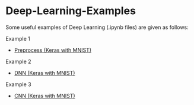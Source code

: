# Deep-Learning-Examples
Some useful examples of Deep Learning (.ipynb files) are given as follows:

Example 1
- [Preprocess (Keras with MNIST)](https://github.com/Mickey0521/Deep-Learning-Examples/blob/master/Keras_MNIST_Preprocess.ipynb)

Example 2
- [DNN (Keras with MNIST)](https://github.com/Mickey0521/Deep-Learning-Examples/blob/master/Keras_MNIST_DNN.ipynb)

Example 3
- [CNN (Keras with MNIST)](https://github.com/Mickey0521/Deep-Learning-Examples/blob/master/Keras_MNIST_CNN.ipynb)
